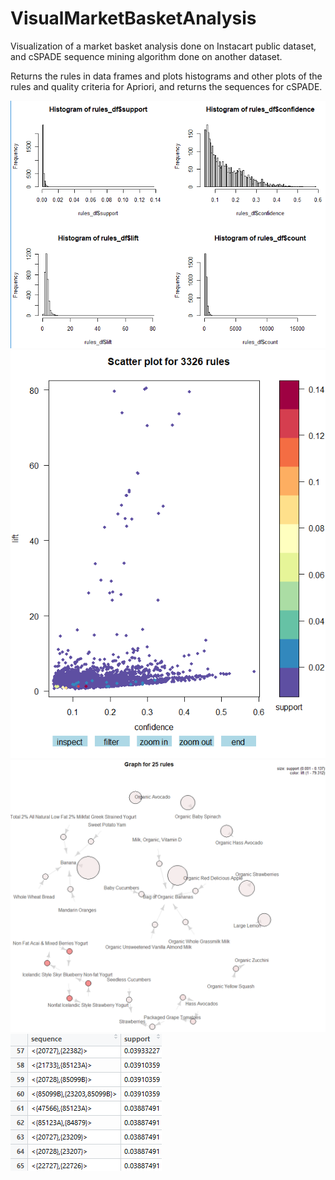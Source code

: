 # VisualMarketBasketAnalysis
Visualization of a market basket analysis done on Instacart public dataset, and cSPADE sequence mining algorithm done on another dataset.

Returns the rules in data frames and plots histograms and other plots of the rules and quality criteria for Apriori, and returns the sequences for cSPADE.

![Histograms](https://github.com/KaroRonty/VisualMarketBasketAnalysis/blob/master/histograms.PNG)
![Scatterplot](https://github.com/KaroRonty/VisualMarketBasketAnalysis/blob/master/scatterplot.PNG)
![Rules](https://github.com/KaroRonty/VisualMarketBasketAnalysis/blob/master/rules.PNG)
![Sequences](https://github.com/KaroRonty/VisualMarketBasketAnalysis/blob/master/sequences.PNG)
